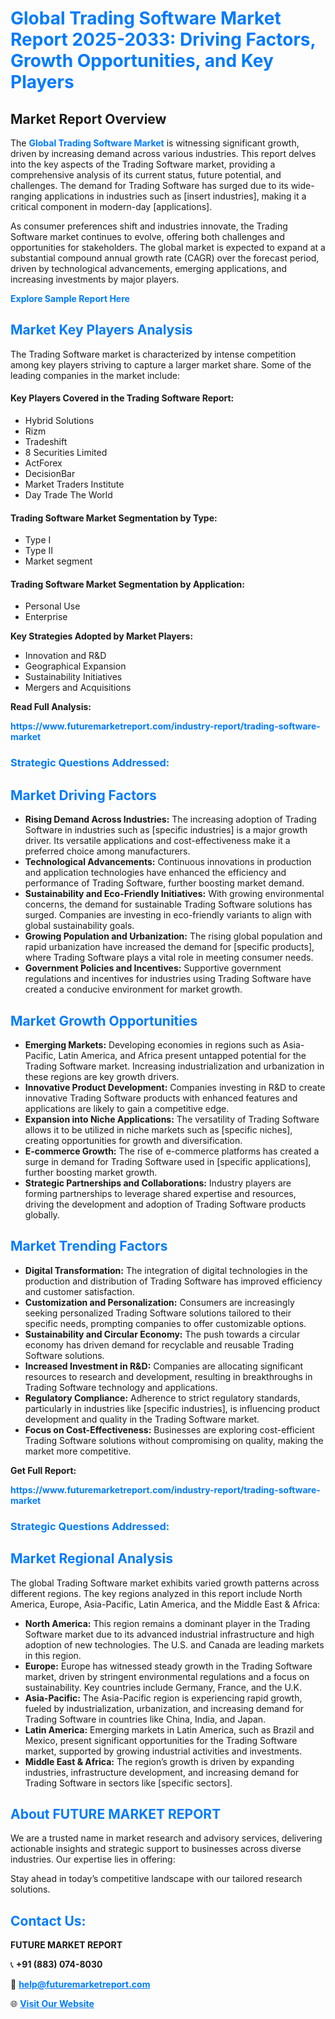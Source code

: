 <h1 style="color: #007BFF;">Global Trading Software Market Report 2025-2033: Driving Factors, Growth Opportunities, and Key Players</h1>

<section id="overview">
<h2>Market Report Overview</h2>
<p>The <a href="https://www.futuremarketreport.com/industry-report/trading-software-market" style="color: #007BFF; text-decoration: none;"><strong>Global Trading Software Market</strong></a> is witnessing significant growth, driven by increasing demand across various industries. This report delves into the key aspects of the Trading Software market, providing a comprehensive analysis of its current status, future potential, and challenges. The demand for Trading Software has surged due to its wide-ranging applications in industries such as [insert industries], making it a critical component in modern-day [applications].</p>
<p>As consumer preferences shift and industries innovate, the Trading Software market continues to evolve, offering both challenges and opportunities for stakeholders. The global market is expected to expand at a substantial compound annual growth rate (CAGR) over the forecast period, driven by technological advancements, emerging applications, and increasing investments by major players.</p>
</section>

<section id="overview">
<p><a href="https://www.futuremarketreport.com/request-sample/reportId=110079" style="color: #007BFF; text-decoration: none;"><strong>Explore Sample Report Here</strong></a></p>
</section>

<section id="key-players">
<h2 style="color: #007BFF;">Market Key Players Analysis</h2>
<p>The Trading Software market is characterized by intense competition among key players striving to capture a larger market share. Some of the leading companies in the market include:</p>
<h4>Key Players Covered in the Trading Software Report:</h4>
<ul><li>Hybrid Solutions</li><li>Rizm</li><li>Tradeshift</li><li>8 Securities Limited</li><li>ActForex</li><li>DecisionBar</li><li>Market Traders Institute</li><li>Day Trade The World</li></ul>
<h4>Trading Software Market Segmentation by Type:</h4>
<ul><li>Type I</li><li>Type II</li><li>Market segment</li></ul>

<h4>Trading Software Market Segmentation by Application:</h4>
<ul><li>Personal Use</li><li>Enterprise</li></ul>
<p><strong>Key Strategies Adopted by Market Players:</strong></p>
<ul>
<li>Innovation and R&D</li>
<li>Geographical Expansion</li>
<li>Sustainability Initiatives</li>
<li>Mergers and Acquisitions</li>
</ul>
</section>

<section>
<p><strong>Read Full Analysis: </strong></p><a href="https://www.futuremarketreport.com/industry-report/trading-software-market" style="color: #007BFF; text-decoration: none;"><strong>https://www.futuremarketreport.com/industry-report/trading-software-market</strong></a>
<h3 style="color: #007BFF;">Strategic Questions Addressed:</h3>
</section>

<section id="driving-factors">
<h2 style="color: #007BFF;">Market Driving Factors</h2>
<ul>
<li><strong>Rising Demand Across Industries:</strong> The increasing adoption of Trading Software in industries such as [specific industries] is a major growth driver. Its versatile applications and cost-effectiveness make it a preferred choice among manufacturers.</li>
<li><strong>Technological Advancements:</strong> Continuous innovations in production and application technologies have enhanced the efficiency and performance of Trading Software, further boosting market demand.</li>
<li><strong>Sustainability and Eco-Friendly Initiatives:</strong> With growing environmental concerns, the demand for sustainable Trading Software solutions has surged. Companies are investing in eco-friendly variants to align with global sustainability goals.</li>
<li><strong>Growing Population and Urbanization:</strong> The rising global population and rapid urbanization have increased the demand for [specific products], where Trading Software plays a vital role in meeting consumer needs.</li>
<li><strong>Government Policies and Incentives:</strong> Supportive government regulations and incentives for industries using Trading Software have created a conducive environment for market growth.</li>
</ul>
</section>

<section id="growth-opportunities">
<h2 style="color: #007BFF;">Market Growth Opportunities</h2>
<ul>
<li><strong>Emerging Markets:</strong> Developing economies in regions such as Asia-Pacific, Latin America, and Africa present untapped potential for the Trading Software market. Increasing industrialization and urbanization in these regions are key growth drivers.</li>
<li><strong>Innovative Product Development:</strong> Companies investing in R&D to create innovative Trading Software products with enhanced features and applications are likely to gain a competitive edge.</li>
<li><strong>Expansion into Niche Applications:</strong> The versatility of Trading Software allows it to be utilized in niche markets such as [specific niches], creating opportunities for growth and diversification.</li>
<li><strong>E-commerce Growth:</strong> The rise of e-commerce platforms has created a surge in demand for Trading Software used in [specific applications], further boosting market growth.</li>
<li><strong>Strategic Partnerships and Collaborations:</strong> Industry players are forming partnerships to leverage shared expertise and resources, driving the development and adoption of Trading Software products globally.</li>
</ul>
</section>

<section id="trending-factors">
<h2 style="color: #007BFF;">Market Trending Factors</h2>
<ul>
<li><strong>Digital Transformation:</strong> The integration of digital technologies in the production and distribution of Trading Software has improved efficiency and customer satisfaction.</li>
<li><strong>Customization and Personalization:</strong> Consumers are increasingly seeking personalized Trading Software solutions tailored to their specific needs, prompting companies to offer customizable options.</li>
<li><strong>Sustainability and Circular Economy:</strong> The push towards a circular economy has driven demand for recyclable and reusable Trading Software solutions.</li>
<li><strong>Increased Investment in R&D:</strong> Companies are allocating significant resources to research and development, resulting in breakthroughs in Trading Software technology and applications.</li>
<li><strong>Regulatory Compliance:</strong> Adherence to strict regulatory standards, particularly in industries like [specific industries], is influencing product development and quality in the Trading Software market.</li>
<li><strong>Focus on Cost-Effectiveness:</strong> Businesses are exploring cost-efficient Trading Software solutions without compromising on quality, making the market more competitive.</li>
</ul>
</section>

<section>
<p><strong>Get Full Report: </strong></p><a href="https://www.futuremarketreport.com/industry-report/trading-software-market" style="color: #007BFF; text-decoration: none;"><strong>https://www.futuremarketreport.com/industry-report/trading-software-market</strong></a>
<h3 style="color: #007BFF;">Strategic Questions Addressed:</h3>
</section>


<section id="regional-analysis">
<h2 style="color: #007BFF;">Market Regional Analysis</h2>
<p>The global Trading Software market exhibits varied growth patterns across different regions. The key regions analyzed in this report include North America, Europe, Asia-Pacific, Latin America, and the Middle East & Africa:</p>
<ul>
<li><strong>North America:</strong> This region remains a dominant player in the Trading Software market due to its advanced industrial infrastructure and high adoption of new technologies. The U.S. and Canada are leading markets in this region.</li>
<li><strong>Europe:</strong> Europe has witnessed steady growth in the Trading Software market, driven by stringent environmental regulations and a focus on sustainability. Key countries include Germany, France, and the U.K.</li>
<li><strong>Asia-Pacific:</strong> The Asia-Pacific region is experiencing rapid growth, fueled by industrialization, urbanization, and increasing demand for Trading Software in countries like China, India, and Japan.</li>
<li><strong>Latin America:</strong> Emerging markets in Latin America, such as Brazil and Mexico, present significant opportunities for the Trading Software market, supported by growing industrial activities and investments.</li>
<li><strong>Middle East & Africa:</strong> The region’s growth is driven by expanding industries, infrastructure development, and increasing demand for Trading Software in sectors like [specific sectors].</li>
</ul>
</section>

<footer>
<h2 style="color: #007BFF;">About FUTURE MARKET REPORT</h2>
<p>We are a trusted name in market research and advisory services, delivering actionable insights and strategic support to businesses across diverse industries. Our expertise lies in offering:</p>

<p>Stay ahead in today’s competitive landscape with our tailored research solutions.</p>

<h2 style="color: #007BFF;">Contact Us:</h2>
<p><strong>FUTURE MARKET REPORT</strong></p>
<p>📞 <strong>+91 (883) 074-8030</strong></p>
<p>📧 <strong><a href="mailto:help@futuremarketreport.com" style="color: #007BFF;">help@futuremarketreport.com</a></strong></p>
<p>🌐 <strong><a href="https://www.futuremarketreport.com/" style="color: #007BFF;">Visit Our Website</a></strong></p>
</footer>
